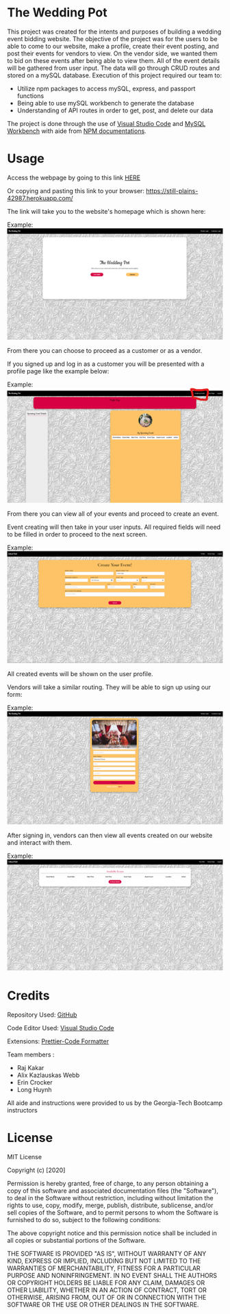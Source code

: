 # The Wedding Pot  ![<Test>](https://img.shields.io/badge/License-MIT-blue.svg) 

This project was created for the intents and purposes of building a wedding event bidding website. The objective of the project was for the users to be able to come to our website, make a profile, create their event posting, and post their events for vendors to view. On the vendor side, we wanted them to bid on these events after being able to view them. All of the event details will be gathered from user input. The data will go through CRUD routes and stored on a mySQL database. Execution of this project required our team to: <ul>
<li> Utilize npm packages to access mySQL, express, and passport functions
<li> Being able to use mySQL workbench to generate the database
<li> Understanding of API routes in order to get, post, and delete our data
</ul>

The project is done through the use of [Visual Studio Code](https://code.visualstudio.com) and [MySQL Workbench](https://www.mysql.com/products/workbench/) with aide from [NPM documentations](https://www.npmjs.com/).

# Usage

Access the webpage by going to this link [HERE](https://still-plains-42987.herokuapp.com/) 

Or copying and pasting this link to your browser: https://still-plains-42987.herokuapp.com/

The link will take you to the website's homepage which is shown here:

Example: <img src="images\Home Page.png" alt="HomePageExample">

From there you can choose to proceed as a customer or as a vendor. 

If you signed up and log in as a customer you will be presented with a profile page like the example below: 

Example: <img src="images\Customer Profile.png" alt="HomePageExample">

From there you can view all of your events and proceed to create an event. 


Event creating will then take in your user inputs. All required fields will need to be filled in order to proceed to the next screen. 

Example: <img src= "images\Create event.png" alt="ProfilePageExample">


All created events will be shown on the user profile. 


Vendors will take a similar routing. They will be able to sign up using our form:

Example: <img src="images\Vendor Signup.png" alt="HomePageExample">


After signing in, vendors can then view all events created on our website and interact with them. 

Example: <img src="images\Vendor page.png" alt="HomePageExample">




# Credits

Repository Used: [GitHub](https://github.com/)

Code Editor Used: [Visual Studio Code](https://code.visualstudio.com)

Extensions: [Prettier-Code Formatter](https://marketplace.visualstudio.com/items?itemName=esbenp.prettier-vscode)

Team members :
- Raj Kakar 
- Alix Kazlauskas Webb 
- Erin Crocker
- Long Huynh

All aide and instructions were provided to us by the Georgia-Tech Bootcamp instructors
# License

MIT License

Copyright (c) [2020]

Permission is hereby granted, free of charge, to any person obtaining a copy
of this software and associated documentation files (the "Software"), to deal
in the Software without restriction, including without limitation the rights
to use, copy, modify, merge, publish, distribute, sublicense, and/or sell
copies of the Software, and to permit persons to whom the Software is
furnished to do so, subject to the following conditions:

The above copyright notice and this permission notice shall be included in all
copies or substantial portions of the Software.

THE SOFTWARE IS PROVIDED "AS IS", WITHOUT WARRANTY OF ANY KIND, EXPRESS OR
IMPLIED, INCLUDING BUT NOT LIMITED TO THE WARRANTIES OF MERCHANTABILITY,
FITNESS FOR A PARTICULAR PURPOSE AND NONINFRINGEMENT. IN NO EVENT SHALL THE
AUTHORS OR COPYRIGHT HOLDERS BE LIABLE FOR ANY CLAIM, DAMAGES OR OTHER
LIABILITY, WHETHER IN AN ACTION OF CONTRACT, TORT OR OTHERWISE, ARISING FROM,
OUT OF OR IN CONNECTION WITH THE SOFTWARE OR THE USE OR OTHER DEALINGS IN THE
SOFTWARE.